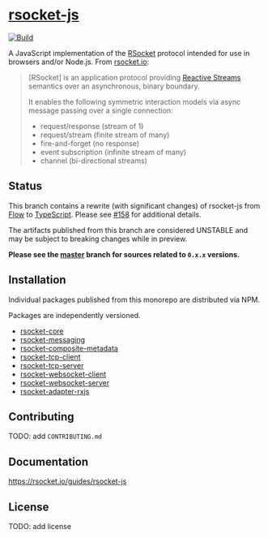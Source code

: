 # [rsocket-js](https://github.com/rsocket/rsocket-js)

[![Build](https://github.com/rsocket/rsocket-js/actions/workflows/build.yml/badge.svg?branch=1.0.x)](https://github.com/rsocket/rsocket-js/actions/workflows/build.yml)

A JavaScript implementation of the [RSocket](https://github.com/rsocket/rsocket)
protocol intended for use in browsers and/or Node.js. From [rsocket.io](http://rsocket.io/):

> [RSocket] is an application protocol providing
> [Reactive Streams](http://www.reactive-streams.org/) semantics over an
> asynchronous, binary boundary.
>
> It enables the following symmetric interaction models via async message
> passing over a single connection:
>
> - request/response (stream of 1)
> - request/stream (finite stream of many)
> - fire-and-forget (no response)
> - event subscription (infinite stream of many)
> - channel (bi-directional streams)

## Status

This branch contains a rewrite (with significant changes) of rsocket-js from [Flow](https://flow.org/) to [TypeScript](https://www.typescriptlang.org/). Please see [#158](https://github.com/rsocket/rsocket-js/issues/158) for additional details.

The artifacts published from this branch are considered UNSTABLE and may be subject to breaking changes while in preview.

**Please see the [master](https://github.com/rsocket/rsocket-js/tree/master) branch for sources related to `0.x.x` versions.**

## Installation

Individual packages published from this monorepo are distributed via NPM.

Packages are independently versioned.

- [rsocket-core](https://www.npmjs.com/package/rsocket-core)
- [rsocket-messaging](https://www.npmjs.com/package/rsocket-messaging)
- [rsocket-composite-metadata](https://www.npmjs.com/package/rsocket-composite-metadata)
- [rsocket-tcp-client](https://www.npmjs.com/package/rsocket-tcp-client)
- [rsocket-tcp-server](https://www.npmjs.com/package/rsocket-tcp-server)
- [rsocket-websocket-client](https://www.npmjs.com/package/rsocket-websocket-client)
- [rsocket-websocket-server](https://www.npmjs.com/package/rsocket-websocket-server)
- [rsocket-adapter-rxjs](https://www.npmjs.com/package/rsocket-adapter-rxjs)

## Contributing

TODO: add `CONTRIBUTING.md`

## Documentation

https://rsocket.io/guides/rsocket-js

## License

TODO: add license
